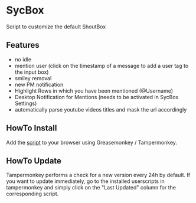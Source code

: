 # SycBox

Script to customize the default ShoutBox

## Features
* no idle
* mention user (click on the timestamp of a message to add a user tag to the input box)
* smiley removal
* new PM notification
* Highlight Rows in which you have been mentioned (@Username)
* Desktop Notification for Mentions (needs to be activated in SycBox Settings)
* automatically parse youtube videos titles and mask the url accordingly

## HowTo Install

Add the [script](https://github.com/epvpsyc/SycBox/raw/master/SycBox.user.js) to your browser using Greasemonkey / Tampermonkey.

## HowTo Update

Tampermonkey performs a check for a new version every 24h by default.
If you want to update immediately, go to the installed userscripts in tampermonkey and simply click on the "Last Updated" column for the corresponding script.